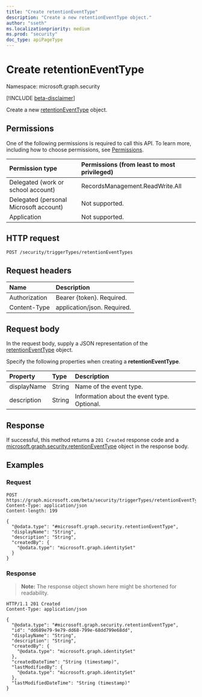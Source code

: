 ```yaml
---
title: "Create retentionEventType"
description: "Create a new retentionEventType object."
author: "sseth"
ms.localizationpriority: medium
ms.prod: "security"
doc_type: apiPageType
---
```


# Create retentionEventType
Namespace: microsoft.graph.security

[!INCLUDE [beta-disclaimer](../../includes/beta-disclaimer.md)]

Create a new [retentionEventType](../resources/security-retentioneventtype.md) object.

## Permissions
One of the following permissions is required to call this API. To learn more, including how to choose permissions, see [Permissions](/graph/permissions-reference).

|Permission type|Permissions (from least to most privileged)|
|:---|:---|
|Delegated (work or school account)|RecordsManagement.ReadWrite.All|
|Delegated (personal Microsoft account)|Not supported.|
|Application|Not supported.|

## HTTP request

<!-- {
  "blockType": "ignored"
}
-->
``` http
POST /security/triggerTypes/retentionEventTypes
```

## Request headers
|Name|Description|
|:---|:---|
|Authorization|Bearer {token}. Required.|
|Content-Type|application/json. Required.|

## Request body
In the request body, supply a JSON representation of the [retentionEventType](../resources/security-retentioneventtype.md) object.

Specify the following properties when creating a **retentionEventType**.

|Property|Type|Description|
|:---|:---|:---|
|displayName|String|Name of the event type.|
|description|String|Information about the event type. Optional.|




## Response

If successful, this method returns a `201 Created` response code and a [microsoft.graph.security.retentionEventType](../resources/security-retentioneventtype.md) object in the response body.

## Examples

### Request

<!-- {
  "blockType": "request",
  "name": "create_retentioneventtype_from_"
}
-->
``` http
POST https://graph.microsoft.com/beta/security/triggerTypes/retentionEventTypes
Content-Type: application/json
Content-length: 199

{
  "@odata.type": "#microsoft.graph.security.retentionEventType",
  "displayName": "String",
  "description": "String",
  "createdBy": {
    "@odata.type": "microsoft.graph.identitySet"
  }
}
```

### Response
>**Note:** The response object shown here might be shortened for readability.
<!-- {
  "blockType": "response",
  "truncated": true,
  "@odata.type": "microsoft.graph.security.retentionEventType"
}
-->
``` http
HTTP/1.1 201 Created
Content-Type: application/json

{
  "@odata.type": "#microsoft.graph.security.retentionEventType",
  "id": "dd689e79-9e79-dd68-799e-68dd799e68dd",
  "displayName": "String",
  "description": "String",
  "createdBy": {
    "@odata.type": "microsoft.graph.identitySet"
  },
  "createdDateTime": "String (timestamp)",
  "lastModifiedBy": {
    "@odata.type": "microsoft.graph.identitySet"
  },
  "lastModifiedDateTime": "String (timestamp)"
}
```

